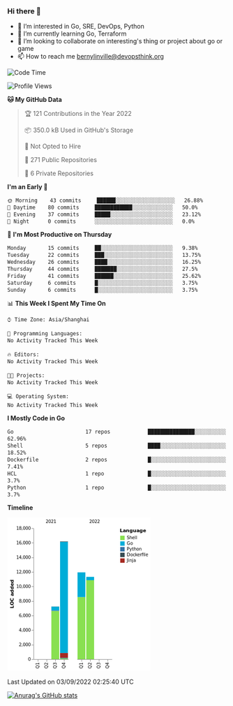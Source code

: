 ### Hi there 👋

- 👀 I’m interested in Go, SRE, DevOps, Python
- 🌱 I’m currently learning Go, Terraform
- 👯 I’m looking to collaborate on interesting's thing or project about go or game
- 📫 How to reach me bernylinville@devopsthink.org

<!--START_SECTION:waka-->
![Code Time](http://img.shields.io/badge/Code%20Time-210%20hrs-blue)

![Profile Views](http://img.shields.io/badge/Profile%20Views-0-blue)

**🐱 My GitHub Data** 

> 🏆 121 Contributions in the Year 2022
 > 
> 📦 350.0 kB Used in GitHub's Storage 
 > 
> 🚫 Not Opted to Hire
 > 
> 📜 271 Public Repositories 
 > 
> 🔑 6 Private Repositories  
 > 
**I'm an Early 🐤** 

```text
🌞 Morning    43 commits     ██████░░░░░░░░░░░░░░░░░░░   26.88% 
🌆 Daytime    80 commits     ████████████░░░░░░░░░░░░░   50.0% 
🌃 Evening    37 commits     █████░░░░░░░░░░░░░░░░░░░░   23.12% 
🌙 Night      0 commits      ░░░░░░░░░░░░░░░░░░░░░░░░░   0.0%

```
📅 **I'm Most Productive on Thursday** 

```text
Monday       15 commits     ██░░░░░░░░░░░░░░░░░░░░░░░   9.38% 
Tuesday      22 commits     ███░░░░░░░░░░░░░░░░░░░░░░   13.75% 
Wednesday    26 commits     ████░░░░░░░░░░░░░░░░░░░░░   16.25% 
Thursday     44 commits     ███████░░░░░░░░░░░░░░░░░░   27.5% 
Friday       41 commits     ██████░░░░░░░░░░░░░░░░░░░   25.62% 
Saturday     6 commits      █░░░░░░░░░░░░░░░░░░░░░░░░   3.75% 
Sunday       6 commits      █░░░░░░░░░░░░░░░░░░░░░░░░   3.75%

```


📊 **This Week I Spent My Time On** 

```text
⌚︎ Time Zone: Asia/Shanghai

💬 Programming Languages: 
No Activity Tracked This Week

🔥 Editors: 
No Activity Tracked This Week

🐱‍💻 Projects: 
No Activity Tracked This Week

💻 Operating System: 
No Activity Tracked This Week

```

**I Mostly Code in Go** 

```text
Go                       17 repos            ███████████████░░░░░░░░░░   62.96% 
Shell                    5 repos             ████░░░░░░░░░░░░░░░░░░░░░   18.52% 
Dockerfile               2 repos             █░░░░░░░░░░░░░░░░░░░░░░░░   7.41% 
HCL                      1 repo              █░░░░░░░░░░░░░░░░░░░░░░░░   3.7% 
Python                   1 repo              █░░░░░░░░░░░░░░░░░░░░░░░░   3.7%

```


**Timeline**

![Chart not found](https://raw.githubusercontent.com/bernylinville/bernylinville/main/charts/bar_graph.png) 


 Last Updated on 03/09/2022 02:25:40 UTC
<!--END_SECTION:waka-->

[![Anurag's GitHub stats](https://github-readme-stats.vercel.app/api?username=bernylinville)](https://github.com/anuraghazra/github-readme-stats)


<!--
**kylechou-dunk/kylechou-dunk** is a ✨ _special_ ✨ repository because its `README.md` (this file) appears on your GitHub profile.

Here are some ideas to get you started:

- 🔭 I’m currently working on ...
- 🌱 I’m currently learning ...
- 👯 I’m looking to collaborate on ...
- 🤔 I’m looking for help with ...
- 💬 Ask me about ...
- 📫 How to reach me: ...
- 😄 Pronouns: ...
- ⚡ Fun fact: ...
-->
